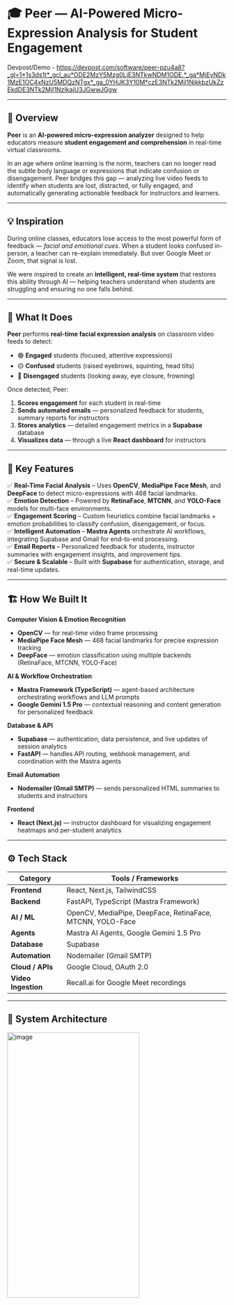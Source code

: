 # 🎓 Peer — AI-Powered Micro-Expression Analysis for Student Engagement  
Devpost/Demo - https://devpost.com/software/peer-pzu4a8?_gl=1*1s3ds1t*_gcl_au*ODE2MzY5Mzg0LjE3NTkwNDM1ODE.*_ga*MjEyNDk1MzE1OC4xNzU5MDQzNTgx*_ga_0YHJK3Y10M*czE3NTk2MjI1NjkkbzUkZzEkdDE3NTk2MjI1NzIkajU3JGwwJGgw

---

## 📖 Overview  
**Peer** is an **AI-powered micro-expression analyzer** designed to help educators measure **student engagement and comprehension** in real-time virtual classrooms.  

In an age where online learning is the norm, teachers can no longer read the subtle body language or expressions that indicate confusion or disengagement. Peer bridges this gap — analyzing live video feeds to identify when students are lost, distracted, or fully engaged, and automatically generating actionable feedback for instructors and learners.  

---

## 💡 Inspiration  
During online classes, educators lose access to the most powerful form of feedback — *facial and emotional cues*. When a student looks confused in-person, a teacher can re-explain immediately. But over Google Meet or Zoom, that signal is lost.  

We were inspired to create an **intelligent, real-time system** that restores this ability through AI — helping teachers understand when students are struggling and ensuring no one falls behind.  

---

## 🧠 What It Does  

**Peer** performs **real-time facial expression analysis** on classroom video feeds to detect:  
- 🟢 **Engaged** students (focused, attentive expressions)  
- 🟡 **Confused** students (raised eyebrows, squinting, head tilts)  
- 🔴 **Disengaged** students (looking away, eye closure, frowning)  

Once detected, Peer:  
1. **Scores engagement** for each student in real-time  
2. **Sends automated emails** — personalized feedback for students, summary reports for instructors  
3. **Stores analytics** — detailed engagement metrics in a **Supabase** database  
4. **Visualizes data** — through a live **React dashboard** for instructors  

---

## 🧩 Key Features  
✅ **Real-Time Facial Analysis** – Uses **OpenCV**, **MediaPipe Face Mesh**, and **DeepFace** to detect micro-expressions with 468 facial landmarks.  
✅ **Emotion Detection** – Powered by **RetinaFace**, **MTCNN**, and **YOLO-Face** models for multi-face environments.  
✅ **Engagement Scoring** – Custom heuristics combine facial landmarks + emotion probabilities to classify confusion, disengagement, or focus.  
✅ **Intelligent Automation** – **Mastra Agents** orchestrate AI workflows, integrating Supabase and Gmail for end-to-end processing.  
✅ **Email Reports** – Personalized feedback for students, instructor summaries with engagement insights, and improvement tips.  
✅ **Secure & Scalable** – Built with **Supabase** for authentication, storage, and real-time updates.  

---

## 🏗️ How We Built It  

**Computer Vision & Emotion Recognition**  
- **OpenCV** — for real-time video frame processing  
- **MediaPipe Face Mesh** — 468 facial landmarks for precise expression tracking  
- **DeepFace** — emotion classification using multiple backends (RetinaFace, MTCNN, YOLO-Face)  

**AI & Workflow Orchestration**  
- **Mastra Framework (TypeScript)** — agent-based architecture orchestrating workflows and LLM prompts  
- **Google Gemini 1.5 Pro** — contextual reasoning and content generation for personalized feedback  

**Database & API**  
- **Supabase** — authentication, data persistence, and live updates of session analytics  
- **FastAPI** — handles API routing, webhook management, and coordination with the Mastra agents  

**Email Automation**  
- **Nodemailer (Gmail SMTP)** — sends personalized HTML summaries to students and instructors  

**Frontend**  
- **React (Next.js)** — instructor dashboard for visualizing engagement heatmaps and per-student analytics  

---

## ⚙️ Tech Stack  

| Category | Tools / Frameworks |
|-----------|--------------------|
| **Frontend** | React, Next.js, TailwindCSS |
| **Backend** | FastAPI, TypeScript (Mastra Framework) |
| **AI / ML** | OpenCV, MediaPipe, DeepFace, RetinaFace, MTCNN, YOLO-Face |
| **Agents** | Mastra AI Agents, Google Gemini 1.5 Pro |
| **Database** | Supabase |
| **Automation** | Nodemailer (Gmail SMTP) |
| **Cloud / APIs** | Google Cloud, OAuth 2.0 |
| **Video Ingestion** | Recall.ai for Google Meet recordings |

---

## 🧱 System Architecture  
<img width="303" height="608" alt="image" src="https://github.com/user-attachments/assets/69741a1c-42e6-48e9-a39f-f6fda2f7547c" />
